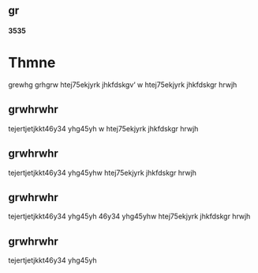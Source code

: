 ## gr
#### 3535

# Thmne
 grewhg
grhgrw htej75ekjyrk
jhkfdskgv‘
w htej75ekjyrk
jhkfdskgr
hrwjh
## grwhrwhr
tejertjetjkkt46y34 yhg45yh
w htej75ekjyrk
jhkfdskgr
hrwjh
## grwhrwhr
tejertjetjkkt46y34 yhg45yhw htej75ekjyrk
jhkfdskgr
hrwjh
## grwhrwhr
tejertjetjkkt46y34 yhg45yh
46y34 yhg45yhw htej75ekjyrk
jhkfdskgr
hrwjh
## grwhrwhr
tejertjetjkkt46y34 yhg45yh
